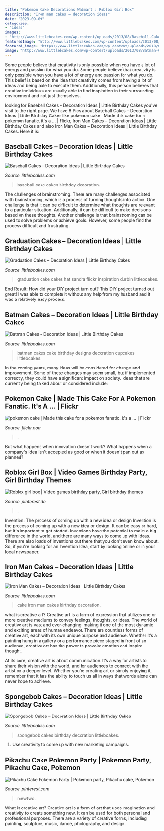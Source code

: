 ```yaml
---
title: "Pokemon Cake Decorations Walmart : Roblox Girl Box"
description: "Iron man cakes – decoration ideas"
date: "2023-09-09"
categories:
- "ideas"
images:
- "http://www.littlebcakes.com/wp-content/uploads/2013/08/Baseball-Cake-Ideas.jpg"
featuredImage: "http://www.littlebcakes.com/wp-content/uploads/2013/08/Batman-Cakes-Pictures.jpg"
featured_image: "https://www.littlebcakes.com/wp-content/uploads/2013/08/Graduation-Hat-Cake.jpg"
image: "http://www.littlebcakes.com/wp-content/uploads/2013/08/Batman-Cakes-Pictures.jpg"
---
```



Some people believe that creativity is only possible when you have a lot of energy and passion for what you do.
Some people believe that creativity is only possible when you have a lot of energy and passion for what you do. This belief is based on the idea that creativity comes from having a lot of ideas and being able to execute them. Additionally, this person believes that creative individuals are usually able to find inspiration in their surrounding environment and not just themselves.

	

		
looking for Baseball Cakes – Decoration Ideas | Little Birthday Cakes you've visit to the right page. We have 8 Pics about Baseball Cakes – Decoration Ideas | Little Birthday Cakes like pokemon cake | Made this cake for a pokemon fanatic. it&#039;s a … | Flickr, Iron Man Cakes – Decoration Ideas | Little Birthday Cakes and also Iron Man Cakes – Decoration Ideas | Little Birthday Cakes. Here it is:
		
    
## Baseball Cakes – Decoration Ideas | Little Birthday Cakes

<img loading=lazy src="http://www.littlebcakes.com/wp-content/uploads/2013/08/Baseball-Cake-Ideas.jpg" onerror="this.onerror=null;this.src='https://tse4.mm.bing.net/th?id=OIP.R2Cgc2anv23PDLO-hTYigAHaE7&amp;pid=15.1';" alt="Baseball Cakes – Decoration Ideas | Little Birthday Cakes">

_Source: littlebcakes.com_

>baseball cake cakes birthday decoration. 

	

The challenges of brainstroming.
There are many challenges associated with brainstroming, which is a process of turning thoughts into action. One challenge is that it can be difficult to determine what thoughts are relevant to a particular situation. Additionally, it can be difficult to make decisions based on these thoughts. Another challenge is that brainstroming can be used to solve problems or achieve goals. However, some people find the process difficult and frustrating.

    
## Graduation Cakes – Decoration Ideas | Little Birthday Cakes

<img loading=lazy src="https://www.littlebcakes.com/wp-content/uploads/2013/08/Graduation-Hat-Cake.jpg" onerror="this.onerror=null;this.src='https://tse1.mm.bing.net/th?id=OIP.jgM4365AVLlNKLt9IofPbAHaJ4&amp;pid=15.1';" alt="Graduation Cakes – Decoration Ideas | Little Birthday Cakes">

_Source: littlebcakes.com_

>graduation cake cakes hat sandra flickr inspiration durbin littlebcakes. 

	

End Result: How did your DIY project turn out?
This DIY project turned out great! I was able to complete it without any help from my husband and it was a relatively easy process.

    
## Batman Cakes – Decoration Ideas | Little Birthday Cakes

<img loading=lazy src="http://www.littlebcakes.com/wp-content/uploads/2013/08/Batman-Cakes-Pictures.jpg" onerror="this.onerror=null;this.src='https://tse1.mm.bing.net/th?id=OIP._XpsQIDYPSByEKsDeV_xvgHaHa&amp;pid=15.1';" alt="Batman Cakes – Decoration Ideas | Little Birthday Cakes">

_Source: littlebcakes.com_

>batman cakes cake birthday designs decoration cupcakes littlebcakes. 

	

In the coming years, many ideas will be considered for change and improvement. Some of these changes may seem small, but if implemented correctly, they could have a significant impact on society. Ideas that are currently being talked about or considered include: 

    
## Pokemon Cake | Made This Cake For A Pokemon Fanatic. It&#039;s A … | Flickr

<img loading=lazy src="https://c2.staticflickr.com/4/3165/2626377647_dfdfb400ff_b.jpg" onerror="this.onerror=null;this.src='https://tse1.mm.bing.net/th?id=OIP.zWbGeggDSdB4VW2850f5NwHaFj&amp;pid=15.1';" alt="pokemon cake | Made this cake for a pokemon fanatic. it&#039;s a … | Flickr">

_Source: flickr.com_

>. 

	

But what happens when innovation doesn't work? What happens when a company's idea isn't accepted as good or when it doesn't pan out as planned?

    
## Roblox Girl Box | Video Games Birthday Party, Girl Birthday Themes

<img loading=lazy src="https://i.pinimg.com/736x/be/4a/b5/be4ab531ce4975b191ac3fb872644dde.jpg" onerror="this.onerror=null;this.src='https://tse4.mm.bing.net/th?id=OIP.KIOwInv09ShFd_T-ytx_YAHaNK&amp;pid=15.1';" alt="Roblox girl box | Video games birthday party, Girl birthday themes">

_Source: pinterest.de_

>. 

	

Invention: The process of coming up with a new idea or design
Invention is the process of coming up with a new idea or design. It can be easy or hard, but it's important to get started. Inventions have the potential to make a big difference in the world, and there are many ways to come up with ideas. There are also loads of inventions out there that you don't even know about. So, if you're looking for an Invention Idea, start by looking online or in your local newspaper.

    
## Iron Man Cakes – Decoration Ideas | Little Birthday Cakes

<img loading=lazy src="http://www.littlebcakes.com/wp-content/uploads/2014/01/Iron-Man-Cake-Ideas.jpg" onerror="this.onerror=null;this.src='https://tse4.mm.bing.net/th?id=OIP._CtdlnvCvYU7K9LmkrNM3QHaJ4&amp;pid=15.1';" alt="Iron Man Cakes – Decoration Ideas | Little Birthday Cakes">

_Source: littlebcakes.com_

>cake iron man cakes birthday decoration. 

	

what is creative art?
Creative art is a form of expression that utilizes one or more creative mediums to convey feelings, thoughts, or ideas. The world of creative art is vast and ever-changing, making it one of the most dynamic and exciting areas of human endeavor.
There are countless forms of creative art, each with its own unique purpose and audience. Whether it’s a painting hung in a gallery or a performance piece staged in front of an audience, creative art has the power to provoke emotion and inspire thought.

At its core, creative art is about communication. It’s a way for artists to share their vision with the world, and for audiences to connect with the artist on a deeper level. Whether you’re creating art or simply enjoying it, remember that it has the ability to touch us all in ways that words alone can never hope to achieve.

    
## Spongebob Cakes – Decoration Ideas | Little Birthday Cakes

<img loading=lazy src="http://www.littlebcakes.com/wp-content/uploads/2013/08/Spongebob-Birthday-Cakes.jpg" onerror="this.onerror=null;this.src='https://tse3.mm.bing.net/th?id=OIP.TxXzLd2sRevZpt4Ukv5PhQHaJ4&amp;pid=15.1';" alt="Spongebob Cakes – Decoration Ideas | Little Birthday Cakes">

_Source: littlebcakes.com_

>spongebob cakes birthday decoration littlebcakes. 

	

1. Use creativity to come up with new marketing campaigns.

    
## Pikachu Cake Pokemon Party | Pokemon Party, Pikachu Cake, Pokemon

<img loading=lazy src="https://i.pinimg.com/originals/3b/8c/a8/3b8ca8b1c67b678aa6fd2a7f3e0582ff.jpg" onerror="this.onerror=null;this.src='https://tse2.mm.bing.net/th?id=OIP.P87IWg1gvYu6EYGYCcoSogHaJ4&amp;pid=15.1';" alt="Pikachu Cake Pokemon Party | Pokemon party, Pikachu cake, Pokemon">

_Source: pinterest.com_

>mewtwo. 

	

What is creative art?
Creative art is a form of art that uses imagination and creativity to create something new. It can be used for both personal and professional purposes. There are a variety of creative forms, including painting, sculpture, music, dance, photography, and design.

